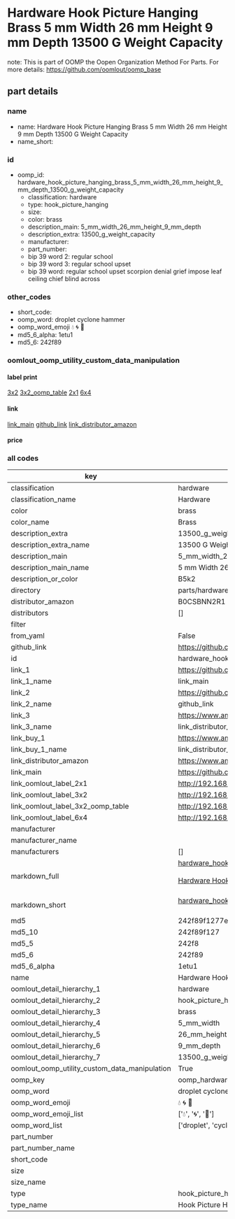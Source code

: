 # Hardware Hook Picture Hanging Brass 5 mm Width 26 mm Height 9 mm Depth 13500 G Weight Capacity  

note: This is part of OOMP the Oopen Organization Method For Parts. For more details: https://github.com/oomlout/oomp_base

##  part details





### name
* name: Hardware Hook Picture Hanging Brass 5 mm Width 26 mm Height 9 mm Depth 13500 G Weight Capacity
* name_short: 
### id
* oomp_id: hardware_hook_picture_hanging_brass_5_mm_width_26_mm_height_9_mm_depth_13500_g_weight_capacity
  * classification: hardware
  * type: hook_picture_hanging
  * size: 
  * color: brass
  * description_main: 5_mm_width_26_mm_height_9_mm_depth
  * description_extra: 13500_g_weight_capacity
  * manufacturer: 
  * part_number: 
  * bip 39 word 2: regular school
  * bip 39 word 3: regular school upset
  * bip 39 word: regular school upset scorpion denial grief impose leaf ceiling chief blind across

### other_codes
* short_code: 
* oomp_word: droplet cyclone hammer
* oomp_word_emoji :droplet: :cyclone: :hammer:
* md5_6_alpha: 1etu1
* md5_6: 242f89






### oomlout_oomp_utility_custom_data_manipulation
#### label print
[3x2](http://192.168.1.245:1112/?label=oomp%201etu1)
[3x2_oomp_table](http://192.168.1.107:1112/?label=oomp%201etu1)
[2x1](http://192.168.1.242:1112/?label=oomp%201etu1)
[6x4](http://192.168.1.55:1112/?label=oomp%201etu1)    

#### link

[link_main](https://github.com/oomlout/oomlout_oomp_current_version_messy/tree/main/parts/hardware_hook_picture_hanging_brass_5_mm_width_26_mm_height_9_mm_depth_13500_g_weight_capacity) [github_link](https://github.com/oomlout/oomlout_oomp_part_src/tree/main/parts/hardware_hook_picture_hanging_brass_5_mm_width_26_mm_height_9_mm_depth_13500_g_weight_capacity) [link_distributor_amazon](https://www.amazon.co.uk/dp/B0CSBNN2R1)                            

#### price







### all codes 
| key | value |  
| --- | --- |  
| classification | hardware |  
| classification_name | Hardware |  
| color | brass |  
| color_name | Brass |  
| description_extra | 13500_g_weight_capacity |  
| description_extra_name | 13500 G Weight Capacity |  
| description_main | 5_mm_width_26_mm_height_9_mm_depth |  
| description_main_name | 5 mm Width 26 mm Height 9 mm Depth |  
| description_or_color | B5k2 |  
| directory | parts/hardware_hook_picture_hanging_brass_5_mm_width_26_mm_height_9_mm_depth_13500_g_weight_capacity |  
| distributor_amazon | B0CSBNN2R1 |  
| distributors | [] |  
| filter |  |  
| from_yaml | False |  
| github_link | https://github.com/oomlout/oomlout_oomp_part_src/tree/main/parts/hardware_hook_picture_hanging_brass_5_mm_width_26_mm_height_9_mm_depth_13500_g_weight_capacity |  
| id | hardware_hook_picture_hanging_brass_5_mm_width_26_mm_height_9_mm_depth_13500_g_weight_capacity |  
| link_1 | https://github.com/oomlout/oomlout_oomp_current_version_messy/tree/main/parts/hardware_hook_picture_hanging_brass_5_mm_width_26_mm_height_9_mm_depth_13500_g_weight_capacity |  
| link_1_name | link_main |  
| link_2 | https://github.com/oomlout/oomlout_oomp_part_src/tree/main/parts/hardware_hook_picture_hanging_brass_5_mm_width_26_mm_height_9_mm_depth_13500_g_weight_capacity |  
| link_2_name | github_link |  
| link_3 | https://www.amazon.co.uk/dp/B0CSBNN2R1 |  
| link_3_name | link_distributor_amazon |  
| link_buy_1 | https://www.amazon.co.uk/dp/B0CSBNN2R1 |  
| link_buy_1_name | link_distributor_amazon |  
| link_distributor_amazon | https://www.amazon.co.uk/dp/B0CSBNN2R1 |  
| link_main | https://github.com/oomlout/oomlout_oomp_current_version_messy/tree/main/parts/hardware_hook_picture_hanging_brass_5_mm_width_26_mm_height_9_mm_depth_13500_g_weight_capacity |  
| link_oomlout_label_2x1 | http://192.168.1.242:1112/?label=oomp%201etu1 |  
| link_oomlout_label_3x2 | http://192.168.1.245:1112/?label=oomp%201etu1 |  
| link_oomlout_label_3x2_oomp_table | http://192.168.1.107:1112/?label=oomp%201etu1 |  
| link_oomlout_label_6x4 | http://192.168.1.55:1112/?label=oomp%201etu1 |  
| manufacturer |  |  
| manufacturer_name |  |  
| manufacturers | [] |  
| markdown_full | [hardware_hook_picture_hanging_brass_5_mm_width_26_mm_height_9_mm_depth_13500_g_weight_capacity](https://github.com/oomlout/oomlout_oomp_current_version_messy/tree/main/parts/hardware_hook_picture_hanging_brass_5_mm_width_26_mm_height_9_mm_depth_13500_g_weight_capacity)<br>[](https://github.com/oomlout/oomlout_oomp_current_version_messy/tree/main/parts/hardware_hook_picture_hanging_brass_5_mm_width_26_mm_height_9_mm_depth_13500_g_weight_capacity)<br>[Hardware Hook Picture Hanging Brass 5 Mm Width 26 Mm Height 9 Mm Depth 13500 G Weight Capacity](https://github.com/oomlout/oomlout_oomp_current_version_messy/tree/main/parts/hardware_hook_picture_hanging_brass_5_mm_width_26_mm_height_9_mm_depth_13500_g_weight_capacity)<br><br> |  
| markdown_short | [hardware_hook_picture_hanging_brass_5_mm_width_26_mm_height_9_mm_depth_13500_g_weight_capacity](https://github.com/oomlout/oomlout_oomp_current_version_messy/tree/main/parts/hardware_hook_picture_hanging_brass_5_mm_width_26_mm_height_9_mm_depth_13500_g_weight_capacity)<br><br> |  
| md5 | 242f89f1277eae3d9a1d3c13de7035a6 |  
| md5_10 | 242f89f127 |  
| md5_5 | 242f8 |  
| md5_6 | 242f89 |  
| md5_6_alpha | 1etu1 |  
| name | Hardware Hook Picture Hanging Brass 5 mm Width 26 mm Height 9 mm Depth 13500 G Weight Capacity |  
| oomlout_detail_hierarchy_1 | hardware |  
| oomlout_detail_hierarchy_2 | hook_picture_hanging |  
| oomlout_detail_hierarchy_3 | brass |  
| oomlout_detail_hierarchy_4 | 5_mm_width |  
| oomlout_detail_hierarchy_5 | 26_mm_height |  
| oomlout_detail_hierarchy_6 | 9_mm_depth |  
| oomlout_detail_hierarchy_7 | 13500_g_weight_capacity |  
| oomlout_oomp_utility_custom_data_manipulation | True |  
| oomp_key | oomp_hardware_hook_picture_hanging_brass_5_mm_width_26_mm_height_9_mm_depth_13500_g_weight_capacity |  
| oomp_word | droplet cyclone hammer |  
| oomp_word_emoji | :droplet: :cyclone: :hammer: |  
| oomp_word_emoji_list | [':droplet:', ':cyclone:', ':hammer:'] |  
| oomp_word_list | ['droplet', 'cyclone', 'hammer'] |  
| part_number |  |  
| part_number_name |  |  
| short_code |  |  
| size |  |  
| size_name |  |  
| type | hook_picture_hanging |  
| type_name | Hook Picture Hanging |  

